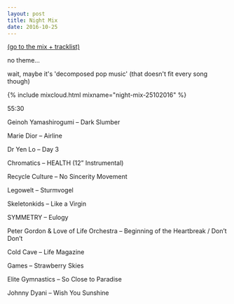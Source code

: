 ```yaml
---
layout: post
title: Night Mix
date: 2016-10-25
---
```


<a name="tracklist"></a>[(go to the mix + tracklist)](/2016/10/25/night-mix/#tracklist)

no theme...

wait, maybe it's 'decomposed pop music' (that doesn't fit every song though)

<!-- more -->

{% include mixcloud.html mixname="night-mix-25102016" %}

55:30

Geinoh Yamashirogumi – Dark Slumber

Marie Dior – Airline

Dr Yen Lo – Day 3

Chromatics – HEALTH (12” Instrumental)

Recycle Culture – No Sincerity Movement

Legowelt – Sturmvogel

Skeletonkids – Like a Virgin

SYMMETRY – Eulogy

Peter Gordon & Love of Life Orchestra – Beginning of the Heartbreak / Don’t 
Don’t

Cold Cave – Life Magazine

Games – Strawberry Skies

Elite Gymnastics – So Close to Paradise

Johnny Dyani – Wish You Sunshine
